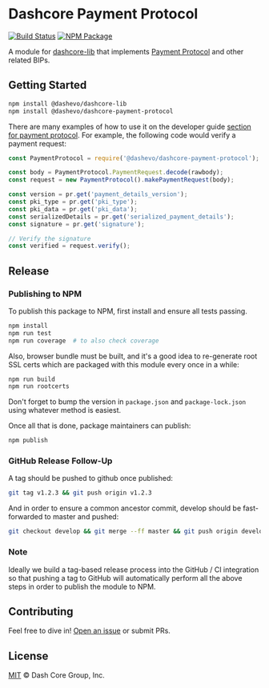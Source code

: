 # Dashcore Payment Protocol

[![Build Status](https://img.shields.io/travis/dashevo/dashcore-payment-protocol.svg?branch=master)](https://travis-ci.org/dashevo/dashcore-payment-protocol)
[![NPM Package](https://img.shields.io/npm/v/@dashevo/dashcore-payment-protocol.svg)](https://www.npmjs.org/package/@dashevo/dashcore-payment-protocol)

A module for [dashcore-lib](https://github.com/dashevo/dashcore-lib) that implements [Payment Protocol](https://github.com/bitcoin/bips/blob/master/bip-0070.mediawiki) and other related BIPs.

## Getting Started

```sh
npm install @dashevo/dashcore-lib
npm install @dashevo/dashcore-payment-protocol
```

There are many examples of how to use it on the developer guide [section for payment protocol](https://bitcore.io/api/paypro). For example, the following code would verify a payment request:

```javascript
const PaymentProtocol = require('@dashevo/dashcore-payment-protocol');

const body = PaymentProtocol.PaymentRequest.decode(rawbody);
const request = new PaymentProtocol().makePaymentRequest(body);

const version = pr.get('payment_details_version');
const pki_type = pr.get('pki_type');
const pki_data = pr.get('pki_data');
const serializedDetails = pr.get('serialized_payment_details');
const signature = pr.get('signature');

// Verify the signature
const verified = request.verify();
```

## Release

### Publishing to NPM

To publish this package to NPM, first install and ensure all tests passing.

```sh
npm install
npm run test
npm run coverage  # to also check coverage
```

Also, browser bundle must be built, and it's a good idea to re-generate root
SSL certs which are packaged with this module every once in a while:

```sh
npm run build
npm run rootcerts
```

Don't forget to bump the version in `package.json` and `package-lock.json`
using whatever method is easiest.

Once all that is done, package maintainers can publish:

```sh
npm publish
```

### GitHub Release Follow-Up

A tag should be pushed to github once published:

```sh
git tag v1.2.3 && git push origin v1.2.3
```

And in order to ensure a common ancestor commit, develop should be
fast-forwarded to master and pushed:

```sh
git checkout develop && git merge --ff master && git push origin develop
```

### Note

Ideally we build a tag-based release process into the GitHub / CI integration
so that pushing a tag to GitHub will automatically perform all the above steps
in order to publish the module to NPM.

## Contributing

Feel free to dive in! [Open an issue](https://github.com/dashevo/dashcore-payment-protocol/issues/new) or submit PRs.

## License

[MIT](LICENSE) &copy; Dash Core Group, Inc.

